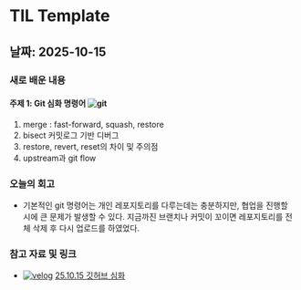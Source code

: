# TIL Template

## 날짜: 2025-10-15

### 새로 배운 내용
#### 주제 1: Git 심화 명령어 ![git](https://img.shields.io/badge/Git-F05032?style=for-the-badge&logo=Git&logoColor=white)
1. merge : fast-forward, squash, restore
2. bisect 커밋로그 기반 디버그
3. restore, revert, reset의 차이 및 주의점
4. upstream과 git flow

### 오늘의 회고
- 기본적인 git 명령어는 개인 레포지토리를 다루는데는 충분하지만, 협업을 진행할 시에 큰 문제가 발생할 수 있다.
지금까진 브랜치나 커밋이 꼬이면 레포지토리를 전체 삭제 후 다시 업로드를 하였었다.

### 참고 자료 및 링크
- [![velog](https://img.shields.io/badge/Velog-20C997?style=for-the-badge&logo=Velog&logoColor=white)](https://velog.io/@swoo64/25.10.15-%EA%B9%83%ED%97%88%EB%B8%8C-%EC%8B%AC%ED%99%94) [25.10.15 깃허브 심화](https://velog.io/@swoo64/25.10.15-%EA%B9%83%ED%97%88%EB%B8%8C-%EC%8B%AC%ED%99%94)